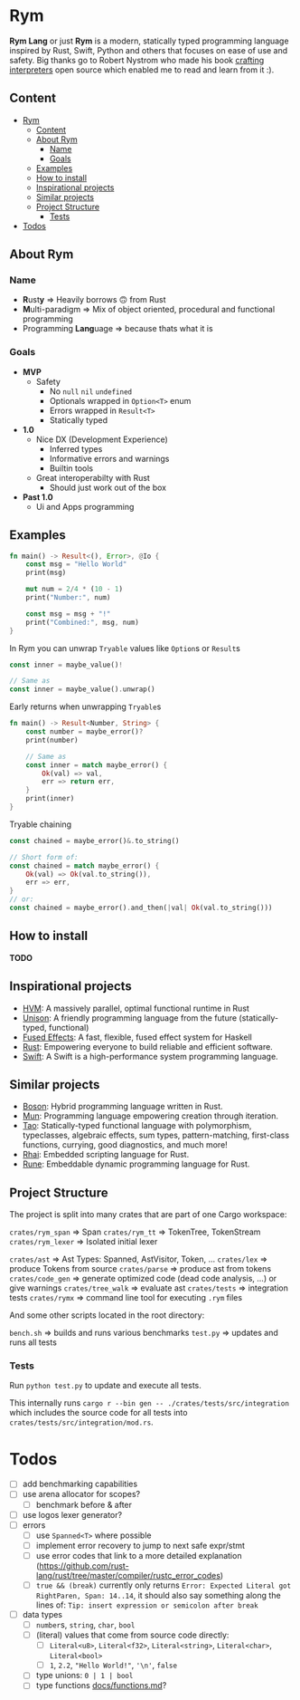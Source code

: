 # Rym

**Rym Lang** or just **Rym** is a modern, statically typed programming language inspired by Rust, Swift, Python and others that focuses on ease of use and safety.
Big thanks go to Robert Nystrom who made his book [crafting interpreters](http://craftinginterpreters.com) open source which enabled me to read and learn from it :).

## Content

- [Rym](#rym)
  - [Content](#content)
  - [About Rym](#about-rym)
    - [Name](#name)
    - [Goals](#goals)
  - [Examples](#examples)
  - [How to install](#how-to-install)
  - [Inspirational projects](#inspirational-projects)
  - [Similar projects](#similar-projects)
  - [Project Structure](#project-structure)
    - [Tests](#tests)
- [Todos](#todos)

## About Rym

### Name

- **R**ust**y** ⇒ Heavily borrows 🙃 from Rust
- **M**ulti-paradigm ⇒ Mix of object oriented, procedural and functional programming
- Programming **Lang**uage ⇒ because thats what it is

### Goals

- **MVP**
  - Safety
    - No `null` `nil` `undefined`
    - Optionals wrapped in `Option<T>` enum
    - Errors wrapped in `Result<T>`
    - Statically typed
- **1.0**
  - Nice DX (Development Experience)
    - Inferred types
    - Informative errors and warnings
    - Builtin tools
  - Great interoperabilty with Rust
    - Should just work out of the box
- **Past 1.0**
  - Ui and Apps programming

## Examples

```rust
fn main() -> Result<(), Error>, @Io {
	const msg = "Hello World"
	print(msg)

	mut num = 2/4 * (10 - 1)
	print("Number:", num)

	const msg = msg + "!"
	print("Combined:", msg, num)
}
```

In Rym you can unwrap `Tryable` values like `Option`s or `Result`s

```rust
const inner = maybe_value()!

// Same as
const inner = maybe_value().unwrap()
```

Early returns when unwrapping `Tryable`s

```rust
fn main() -> Result<Number, String> {
	const number = maybe_error()?
	print(number)

	// Same as
	const inner = match maybe_error() {
		Ok(val) => val,
		err => return err,
	}
	print(inner)
}
```

Tryable chaining

```rust
const chained = maybe_error()&.to_string()

// Short form of:
const chained = match maybe_error() {
	Ok(val) => Ok(val.to_string()),
	err => err,
}
// or:
const chained = maybe_error().and_then(|val| Ok(val.to_string()))
```

## How to install

**TODO**

## Inspirational projects

- [HVM](https://github.com/Kindelia/HVM): A massively parallel, optimal functional runtime in Rust
- [Unison](https://www.unison-lang.org/): A friendly programming language from the future (statically-typed, functional)
- [Fused Effects](https://github.com/fused-effects/fused-effects): A fast, flexible, fused effect system for Haskell
- [Rust](https://github.com/rust-lang/rust): Empowering everyone to build reliable and efficient software.
- [Swift](https://github.com/apple/swift): A Swift is a high-performance system programming language.

## Similar projects

- [Boson](https://github.com/Narasimha1997/boson-lang): Hybrid programming language written in Rust.
- [Mun](https://github.com/mun-lang/mun): Programming language empowering creation through iteration.
- [Tao](https://github.com/zesterer/tao): Statically-typed functional language with polymorphism, typeclasses, algebraic effects, sum types, pattern-matching, first-class functions, currying, good diagnostics, and much more!
- [Rhai](https://github.com/rhaiscript/rhai): Embedded scripting language for Rust.
- [Rune](https://github.com/rune-rs/rune): Embeddable dynamic programming language for Rust.

## Project Structure

The project is split into many crates that are part of one Cargo workspace:

`crates/rym_span` ⇒ Span
`crates/rym_tt` ⇒ TokenTree, TokenStream
`crates/rym_lexer` ⇒ Isolated initial lexer

`crates/ast` ⇒ Ast Types: Spanned<T>, AstVisitor<T>, Token, ...
`crates/lex` ⇒ produce Tokens from source
`crates/parse` ⇒ produce ast from tokens
`crates/code_gen` ⇒ generate optimized code (dead code analysis, ...) or give warnings
`crates/tree_walk` ⇒ evaluate ast
`crates/tests` ⇒ integration tests
`crates/rymx` ⇒ command line tool for executing `.rym` files

And some other scripts located in the root directory:

`bench.sh` ⇒ builds and runs various benchmarks
`test.py` ⇒ updates and runs all tests

### Tests

Run `python test.py` to update and execute all tests.

This internally runs `cargo r --bin gen -- ./crates/tests/src/integration` which includes the source code for all tests into `crates/tests/src/integration/mod.rs`.

# Todos

- [ ] add benchmarking capabilities
- [ ] use arena allocator for scopes?
  - [ ] benchmark before & after
- [ ] use logos lexer generator?
- [ ] errors
  - [ ] use `Spanned<T>` where possible
  - [ ] implement error recovery to jump to next safe expr/stmt
  - [ ] use error codes that link to a more detailed explanation (https://github.com/rust-lang/rust/tree/master/compiler/rustc_error_codes)
  - [ ] `true && (break)` currently only returns `Error: Expected Literal got RightParen, Span: 14..14`, it should also say something along the lines of: `Tip: insert expression or semicolon after break`
- [ ] data types
  - [ ] `number`s, `string`, `char`, `bool`
  - [ ] (literal) values that come from source code directly:
    - [ ] `Literal<u8>`, `Literal<f32>`, `Literal<string>`, `Literal<char>`, `Literal<bool>`
    - [ ] `1`, `2.2`, `"Hello World!"`, `'\n'`, `false`
  - [ ] type unions: `0 | 1 | bool`
  - [ ] type functions [docs/functions.md](docs/functions.md#type_functions)?

